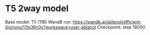 # T5 2way model

Base model: T5 (11B)
WandB run: https://wandb.ai/ablanot/efficient-llm/runs/17m36n3y?workspace=user-ablanot
Checkpoint: step 19000
